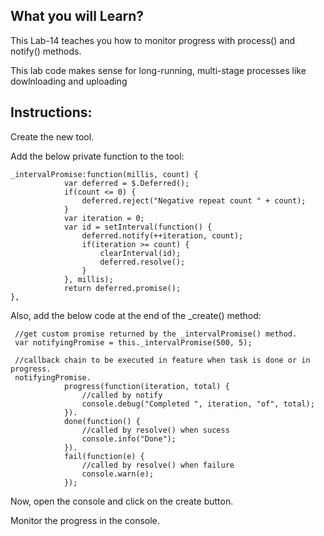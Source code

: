 ## What you will Learn?

This Lab-14 teaches you how to monitor progress with process() and notify() methods.

This lab code makes sense for long-running, multi-stage processes like dowlnloading and uploading


## Instructions:

 Create the new tool.

 Add the below private function to the tool:

  	_intervalPromise:function(millis, count) {
                var deferred = $.Deferred();
                if(count <= 0) {
                    deferred.reject("Negative repeat count " + count);
                }
                var iteration = 0;
                var id = setInterval(function() {
                    deferred.notify(++iteration, count);
                    if(iteration >= count) {
                        clearInterval(id);
                        deferred.resolve();
                    }
                }, millis);
                return deferred.promise();
    },

Also, add the below code at the end of the _create() method:

     //get custom promise returned by the _intervalPromise() method.
     var notifyingPromise = this._intervalPromise(500, 5);

     //callback chain to be executed in feature when task is done or in progress.
     notifyingPromise.
                progress(function(iteration, total) {
                    //called by notify
                    console.debug("Completed ", iteration, "of", total);
                }).
                done(function() {
                    //called by resolve() when sucess
                    console.info("Done");
                }).
                fail(function(e) {
                    //called by resolve() when failure
                    console.warn(e);
                });
                

Now, open the console and click on the create button.

Monitor the progress in the console.





 
